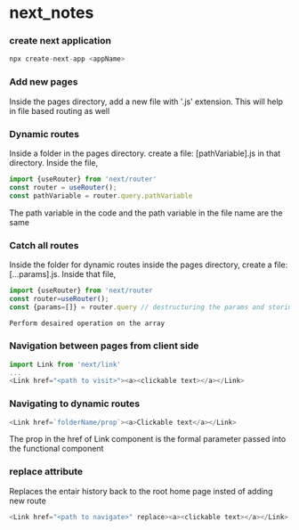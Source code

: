 # next_notes

### create next application
```javascript
npx create-next-app <appName>
```

### Add new pages
Inside the pages directory, add a new file with '.js' extension. This will help in file based routing as well

### Dynamic routes
Inside a folder in the pages directory.
create a file: [pathVariable].js in that directory.
Inside the file,
```javascript
import {useRouter} from 'next/router'
const router = useRouter();
const pathVariable = router.query.pathVariable
```
The path variable in the code and the path variable in the file name are the same


### Catch all routes
Inside the folder for dynamic routes inside the pages directory, create a file: [...params].js. Inside that file,
```javascript
import {useRouter} from 'next/router
const router=useRouter();
const {params=[]} = router.query // destructuring the params and storing the returned content in the 'params' array

Perform desaired operation on the array
```

### Navigation between pages from client side
```javascript
import Link from 'next/link'
...
<Link href="<path to visit>"><a><clickable text></a></Link>
```

### Navigating to dynamic routes
```javascript
<Link href=`folderName/prop`><a>Clickable text</a></Link>
```
The prop in the href of Link component is the formal parameter passed into the functional component

### replace attribute
Replaces the entair history back to the root home page insted of adding new route
```javascript
<Link href="<path to navigate>" replace><a><clickable text></a></Link>
